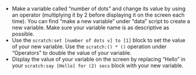 -   Make a variable called “number of dots” and change its value by using an
    operator (multiplying it by 2 before displaying it on the screen each time).
    You can find “make a new variable” under “data” script to create a new
    variable.
    Make sure your variable name is as descriptive as possible.
-   Use the `scratch:set [number of dots v] to [1]` block to set the value of
    your new variable.
    Use the `scratch:() * ()` operation under “Operators” to double the value of
    your variable.
-   Display the value of your variable on the screen by replacing
    “Hello” in your `scratch:say [Hello] for (2) secs` block with your new
    variable.
